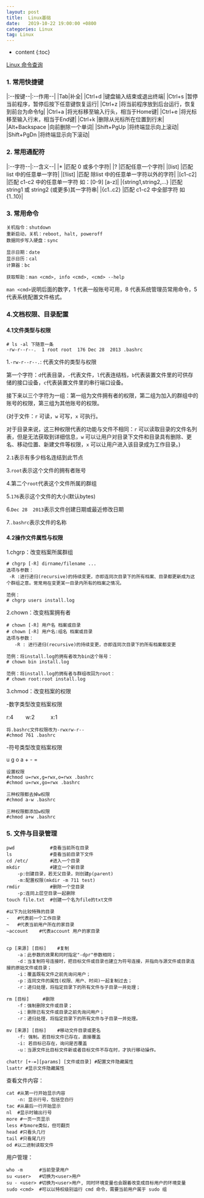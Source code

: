 ```yaml
---
layout: post
title:  Linux基础
date:   2019-10-22 19:00:00 +0800
categories: Linux
tag: Linux
---
```


* content
{:toc}

[Linux 命令查询](http://man.linuxde.net/)

### 1. 常用快捷键

|:--按键--|:--作用--|
|Tab|补全|
|Ctrl+d	|键盘输入结束或退出终端|
|Ctrl+s	|暂停当前程序，暂停后按下任意键恢复运行|
|Ctrl+z	|将当前程序放到后台运行，恢复到前台为命令fg|
|Ctrl+a	|将光标移至输入行头，相当于Home键|
|Ctrl+e	|将光标移至输入行末，相当于End键|
|Ctrl+k	|删除从光标所在位置到行末|
|Alt+Backspace	|向前删除一个单词|
|Shift+PgUp	|将终端显示向上滚动|
|Shift+PgDn	|将终端显示向下滚动|

### 2. 常用通配符

|:--字符--|:--含义--|
|*		|匹配 0 或多个字符|
|?		|匹配任意一个字符|
|[list]	|匹配 list 中的任意单一字符|
|[!list]	|匹配 除list 中的任意单一字符以外的字符|
|[c1-c2]	|匹配 c1-c2 中的任意单一字符 如：[0-9] [a-z]|
|{string1,string2,...}	|匹配 string1 或 string2 (或更多)其一字符串|
|{c1..c2}	|匹配 c1-c2 中全部字符 如{1..10}|

### 3. 常用命令

```
关机指令：shutdown
重新启动，关机：reboot, halt, poweroff
数据同步写入硬盘：sync

显示日期：date
显示日历：cal
计算器：bc

获取帮助：man <cmd>, info <cmd>, <cmd> --help
```

`man <cmd>`说明后面的数字，1 代表一般账号可用，8 代表系统管理员常用命令，5 代表系统配置文件格式。

### 4.文档权限、目录配置

#### 4.1文件类型与权限

```
# ls -al 下随意一条
-rw-r--r--.  1 root root  176 Dec 28  2013 .bashrc
```

1.`-rw-r--r--.`: 代表文件的类型与权限

第一个字符：`d`代表目录，`-`代表文件，`l`代表连结档，`b`代表装置文件里的可供存储的接口设备，`c`代表装置文件里的串行端口设备。

接下来以三个字符为一组：第一组为文件拥有者的权限，第二组为加入的群组中的账号的权限，第三组为其他账号的权限。

(对于文件：`r` 可读，`w` 可写，`x` 可执行。

对于目录来说，这三种权限代表的功能与文件不相同：`r` 可以读取目录的文件名列表，但是无法获取到详细信息，`w` 可以让用户对目录下文件和目录具有删除、更名、移动位置、新建文件等权限，`x` 可以让用户进入该目录成为工作目录。)

2.`1`表示有多少档名连结到此节点

3.`root`表示这个文件的拥有者账号

4.第二个`root`代表这个文件所属的群组

5.`176`表示这个文件的大小(默认bytes)

6.`Dec 28  2013`表示文件创建日期或最近修改日期

7.`.bashrc`表示文件的名称

#### 4.2操作文件属性与权限


1.chgrp：改变档案所属群组

```
# chgrp [-R] dirname/filename ... 
选项与参数：
 -R :进行递归(recursive)的持续变更，亦即连同次目录下的所有档案、目录都更新成为这个群组之意。常常用在变更某一目录内所有的档案之情况。

范例：
# chgrp users install.log 
```

2.chown：改变档案拥有者

```
# chown [-R] 用户名 档案或目录 
# chown [-R] 用户名:组名 档案或目录
选项与参数： 
   -R : 进行递归(recursive)的持续变更，亦即连同次目录下的所有档案都变更

范例：将install.log的拥有者改为bin这个账号：
# chown bin install.log

范例：将install.log的拥有者与群组改回为root： 
# chown root:root install.log
```

3.chmod：改变档案的权限

-数字类型改变档案权限

r:4 　　w:2　　　x:1

```
将.bashrc文件权限改为-rwxrw-r--
#chmod 761 .bashrc
```

-符号类型改变档案权限

u g o a + - =

```
设置权限
#chmod u=rwx,g=rwx,o=rwx .bashrc
#chmod u=rwx,go=rwx .bashrc

三种权限都去掉w权限
#chmod a-w .bashrc

三种权限都添加w权限
#chmod a+w .bashrc
```

### 5. 文件与目录管理

```
pwd 	 		#查看当前所在目录
ls 		 		#查看当前目录下文件
cd /etc/ 		#进入一个目录
mkdir			#建立一个新目录
	-p:创建目录，若无父目录，则创建p(parent)
	-m:配置权限(mkdir -m 711 test)
rmdir			#删除一个空目录
	-p:连同上层空目录一起删除
touch file.txt  #创建一个名为file的txt文件

#以下为比较特殊的目录
-	#代表前一个工作目录
~	#代表当前用户所在的家目录
~account	#代表account 用户的家目录


cp [来源] [目标]	#复制
	-a：此参数的效果和同时指定"-dpr"参数相同； 
	-d：当复制符号连接时，把目标文件或目录也建立为符号连接，并指向与源文件或目录连接的原始文件或目录； 
	-i：覆盖既有文件之前先询问用户； 
	-p：连同文件的属性(权限、用户、时间)一起复制过去； 
	-r：递归处理，将指定目录下的所有文件与子目录一并处理；

rm [目标] 	#删除
	-f：强制删除文件或目录；
	-i：删除已有文件或目录之前先询问用户； 
	-r：递归处理，将指定目录下的所有文件与子目录一并处理。

mv [来源] [目标]	#移动文件目录或更名
	-f: 强制。若目标文件已存在，直接覆盖
	-i: 若目标已存在，询问是否覆盖
	-u：当源文件比目标文件新或者目标文件不存在时，才执行移动操作。

chattr [+-=][params] [文件或目录] #配置文件隐藏属性
lsattr #显示文件隐藏属性
```

查看文件内容：

```
cat	#从第一行开始显示内容
	-n: 显示行号，包括空白行
tac #从最后一行开始显示
nl  #显示时输出行号
more #一页一页显示
less #与more类似，但可翻页
head #只看头几行
tail #只看尾几行
od #以二进制读取文件
```

用户管理：

```
who -m    	#当前登录用户
su <user> 	#切换为<user>用户
su - <user> #切换为<user>用户, 同时环境变量也会跟着改变成目标用户的环境变量
sudo <cmd> 	#可以以特权级别运行 cmd 命令，需要当前用户属于 sudo 组
```